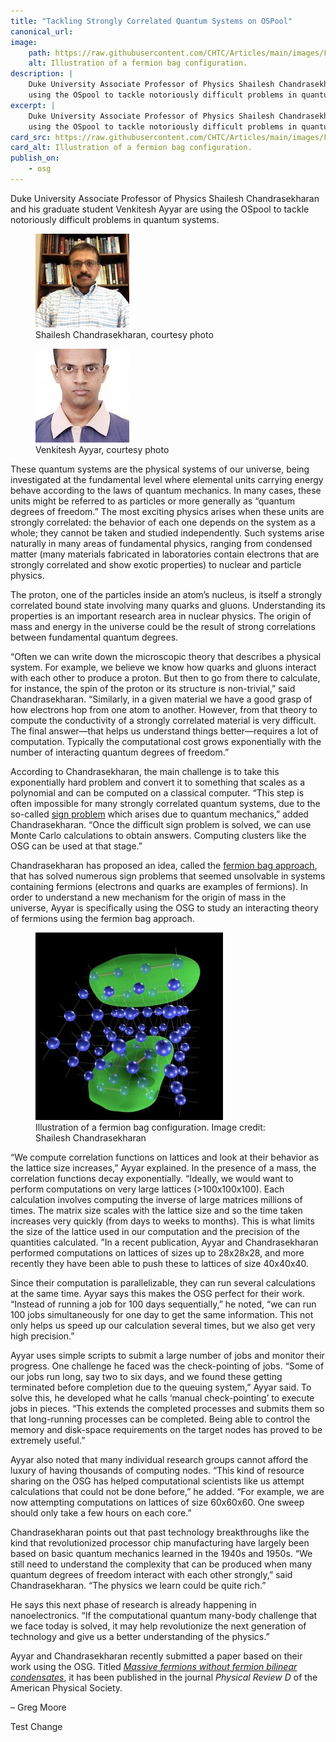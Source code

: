 ```yaml
---
title: "Tackling Strongly Correlated Quantum Systems on OSPool"
canonical_url:
image:
    path: https://raw.githubusercontent.com/CHTC/Articles/main/images/Fermion-Bag-300x300.jpg
    alt: Illustration of a fermion bag configuration.
description: |
    Duke University Associate Professor of Physics Shailesh Chandrasekharan and his graduate student Venkitesh Ayyar are
    using the OSpool to tackle notoriously difficult problems in quantum systems.
excerpt: |
    Duke University Associate Professor of Physics Shailesh Chandrasekharan and his graduate student Venkitesh Ayyar are
    using the OSpool to tackle notoriously difficult problems in quantum systems.
card_src: https://raw.githubusercontent.com/CHTC/Articles/main/images/Fermion-Bag-300x300.jpg
card_alt: Illustration of a fermion bag configuration.
publish_on:
    - osg
---
```


Duke University Associate Professor of Physics Shailesh Chandrasekharan and his graduate student Venkitesh Ayyar are
using the OSpool to tackle notoriously difficult problems in quantum systems.

<div class="row my-5">
  <div class="col-sm-6">
    <figure class="headshot">
      <img class="w-75" src="https://raw.githubusercontent.com/CHTC/Articles/main/images/Shailesh-Chandrasekharan-150x150.jpg"/>
      <figcaption>Shailesh Chandrasekharan, courtesy photo</figcaption>
    </figure>
  </div>
  <div class="col-sm-6">
    <figure class="headshot">
      <img class="w-75" src="https://raw.githubusercontent.com/CHTC/Articles/main/images/Venkitesh-150x150.jpg"/>
      <br/>
      <figcaption>Venkitesh Ayyar, courtesy photo</figcaption>
    </figure>
  </div>
</div>

These quantum systems are the physical systems of our universe, being investigated at the fundamental level where
elemental units carrying energy behave according to the laws of quantum mechanics.
In many cases, these units might be referred to as particles or more generally as “quantum degrees of freedom.”
The most exciting physics arises when these units are strongly correlated: the behavior of each one depends on the
system as a whole; they cannot be taken and studied independently.
Such systems arise naturally in many areas of fundamental physics, ranging from condensed matter (many materials
fabricated in laboratories contain electrons that are strongly correlated and show exotic properties) to nuclear and
particle physics.

The proton, one of the particles inside an atom’s nucleus, is itself a strongly correlated bound state involving many
quarks and gluons.
Understanding its properties is an important research area in nuclear physics.
The origin of mass and energy in the universe could be the result of strong correlations between fundamental quantum
degrees.

“Often we can write down the microscopic theory that describes a physical system.
For example, we believe we know how quarks and gluons interact with each other to produce a proton.
But then to go from there to calculate, for instance, the spin of the proton or its structure is non-trivial,” said
Chandrasekharan.
“Similarly, in a given material we have a good grasp of how electrons hop from one atom to another.
However, from that theory to compute the conductivity of a strongly correlated material is very difficult.
The final answer—that helps us understand things better—requires a lot of computation.
Typically the computational cost grows exponentially with the number of interacting quantum degrees of freedom.”

According to Chandrasekharan, the main challenge is to take this exponentially hard problem and convert it to something
that scales as a polynomial and can be computed on a classical computer.
“This step is often impossible for many strongly correlated quantum systems, due to the so-called
[sign problem](https://en.wikipedia.org/wiki/Numerical_sign_problem) which arises due to quantum mechanics,” added
Chandrasekharan.
“Once the difficult sign problem is solved, we can use Monte Carlo calculations to obtain answers.
Computing clusters like the OSG can be used at that stage.”

Chandrasekharan has proposed an idea, called the [fermion bag approach](https://link.springer.com/article/10.1140%2Fepja%2Fi2013-13090-y),
that has solved numerous sign problems that seemed unsolvable in systems containing fermions (electrons and quarks are
examples of fermions).
In order to understand a new mechanism for the origin of mass in the universe, Ayyar is specifically using the OSG to
study an interacting theory of fermions using the fermion bag approach.

<figure class="my-4">
  <img src="https://raw.githubusercontent.com/CHTC/Articles/main/images/Fermion-Bag-300x300.jpg" width="300" height="300" />
  <figcaption>Illustration of a fermion bag configuration. Image credit: Shailesh Chandrasekharan</figcaption>
</figure>

“We compute correlation functions on lattices and look at their behavior as the lattice size increases,” Ayyar explained.
In the presence of a mass, the correlation functions decay exponentially.
“Ideally, we would want to perform computations on very large lattices (>100x100x100).
Each calculation involves computing the inverse of large matrices millions of times.
The matrix size scales with the lattice size and so the time taken increases very quickly (from days to weeks to months).
This is what limits the size of the lattice used in our computation and the precision of the quantities calculated.
”In a recent publication, Ayyar and Chandrasekharan performed computations on lattices of sizes up to 28x28x28, and
more recently they have been able to push these to lattices of size 40x40x40.

Since their computation is parallelizable, they can run several calculations at the same time.
Ayyar says this makes the OSG perfect for their work.
“Instead of running a job for 100 days sequentially,” he noted, “we can run 100 jobs simultaneously for one day to get
the same information.
This not only helps us speed up our calculation several times, but we also get very high precision.”

Ayyar uses simple scripts to submit a large number of jobs and monitor their progress.
One challenge he faced was the check-pointing of jobs.
“Some of our jobs run long, say two to six days, and we found these getting terminated before completion due to the
queuing system,” Ayyar said.
To solve this, he developed what he calls ‘manual check-pointing’ to execute jobs in pieces.
“This extends the completed processes and submits them so that long-running processes can be completed.
Being able to control the memory and disk-space requirements on the target nodes has proved to be extremely useful.”

Ayyar also noted that many individual research groups cannot afford the luxury of having thousands of computing nodes.
“This kind of resource sharing on the OSG has helped computational scientists like us attempt calculations that could
not be done before,” he added.
“For example, we are now attempting computations on lattices of size 60x60x60.
One sweep should only take a few hours on each core.”

Chandrasekharan points out that past technology breakthroughs like the kind that revolutionized processor chip
manufacturing have largely been based on basic quantum mechanics learned in the 1940s and 1950s.
“We still need to understand the complexity that can be produced when many quantum degrees of freedom interact with each
other strongly,” said Chandrasekharan.
“The physics we learn could be quite rich.”

He says this next phase of research is already happening in nanoelectronics.
“If the computational quantum many-body challenge that we face today is solved, it may help revolutionize the next
generation of technology and give us a better understanding of the physics.”

Ayyar and Chandrasekharan recently submitted a paper based on their work using the OSG.
Titled [*Massive fermions without fermion bilinear condensates*](https://journals.aps.org/prd/abstract/10.1103/PhysRevD.91.065035),
it has been published in the journal *Physical Review D* of the American Physical Society.

&#8211; Greg Moore

Test Change
